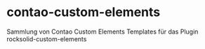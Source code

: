 # contao-custom-elements
Sammlung von Contao Custom Elements Templates für das Plugin rocksolid-custom-elements 
